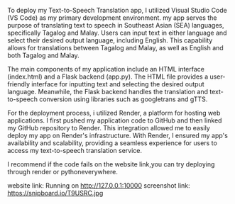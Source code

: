 To deploy my Text-to-Speech Translation app, I utilized Visual Studio Code (VS Code) as my primary development environment. my app serves the purpose of translating text to speech in Southeast Asian (SEA) languages, specifically Tagalog and Malay. Users can input text in either language and select their desired output language, including English. This capability allows for translations between Tagalog and Malay, as well as English and both Tagalog and Malay.

The main components of my application include an HTML interface (index.html) and a Flask backend (app.py). The HTML file provides a user-friendly interface for inputting text and selecting the desired output language. Meanwhile, the Flask backend handles the translation and text-to-speech conversion using libraries such as googletrans and gTTS.

For the deployment process, i utilized Render, a platform for hosting web applications. I first pushed my application code to GitHub and then linked my GitHub repository to Render. This integration allowed me to easily deploy my app on Render's infrastructure. With Render, I ensured my app's availability and scalability, providing a seamless experience for users to access my text-to-speech translation service. 

I recommend if the code fails on the website link,you can try deploying through render or pythoneverywhere.


website link: Running on http://127.0.0.1:10000
screenshot link: https://snipboard.io/T9USRC.jpg
